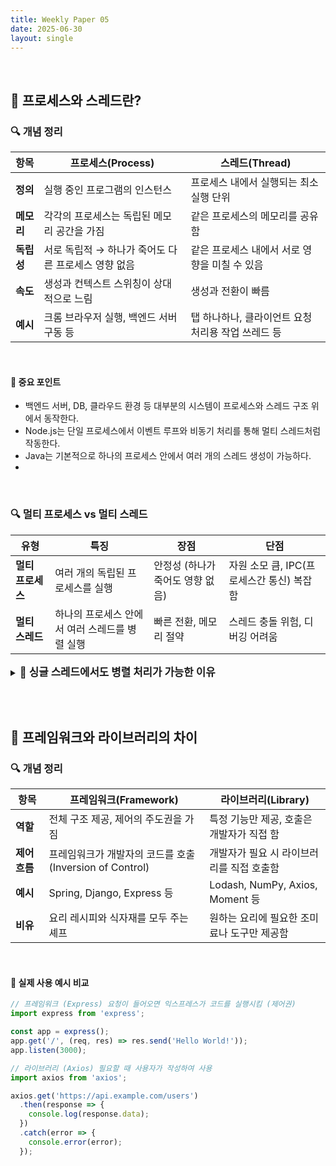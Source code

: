 ```yaml
---
title: Weekly Paper 05
date: 2025-06-30
layout: single
---
```


<br>

## 📌 프로세스와 스레드란?

### 🔍 개념 정리

| 항목      | 프로세스(Process)                  | 스레드(Thread)                   |
| ------- | ------------------------------ | ----------------------------- |
| **정의**  | 실행 중인 프로그램의 인스턴스               | 프로세스 내에서 실행되는 최소 실행 단위        |
| **메모리** | 각각의 프로세스는 독립된 메모리 공간을 가짐       | 같은 프로세스의 메모리를 공유함             |
| **독립성** | 서로 독립적 → 하나가 죽어도 다른 프로세스 영향 없음 | 같은 프로세스 내에서 서로 영향을 미칠 수 있음    |
| **속도**  | 생성과 컨텍스트 스위칭이 상대적으로 느림         | 생성과 전환이 빠름                    |
| **예시**  | 크롬 브라우저 실행, 백엔드 서버 구동 등        | 탭 하나하나, 클라이언트 요청 처리용 작업 쓰레드 등 |

<br>

#### 📍 중요 포인트
* 백엔드 서버, DB, 클라우드 환경 등 대부분의 시스템이 프로세스와 스레드 구조 위에서 동작한다.
* Node.js는 단일 프로세스에서 이벤트 루프와 비동기 처리를 통해 멀티 스레드처럼 작동한다.
* Java는 기본적으로 하나의 프로세스 안에서 여러 개의 스레드 생성이 가능하다.
* 
<br>

### 🔍 멀티 프로세스 vs 멀티 스레드

| 유형          | 특징                         | 장점                  | 단점                         |
| ----------- | -------------------------- | ------------------- | -------------------------- |
| **멀티 프로세스** | 여러 개의 독립된 프로세스를 실행         | 안정성 (하나가 죽어도 영향 없음) | 자원 소모 큼, IPC(프로세스간 통신) 복잡함 |
| **멀티 스레드**  | 하나의 프로세스 안에서 여러 스레드를 병렬 실행 | 빠른 전환, 메모리 절약       | 스레드 충돌 위험, 디버깅 어려움         |



<details> <summary><strong style="font-size: 1.2em;">🔸 싱글 스레드에서도 병렬 처리가 가능한 이유</strong></summary> 
<div style="background: #f0f0f0; padding: 1em;" markdown="1">

### Node.js는 싱글 스레드 기반으로 동작하지만, 실제로는 동시에 여러 작업을 처리할 수 있다.

**1. 이벤트 루프(Event Loop)**
  * JavaScript 메인 스레드는 이벤트 루프를 통해 **작업 큐(할 일 목록)** 에서 작업을 가져와 처리합니다.

  * 블로킹 없이 다음 작업으로 넘어가며, 대기 중인 **I/O (입출력)** 결과가 오면 **콜백 큐(완료 후 대기소)** 에서 다시 처리합니다.

**2. 백그라운드 스레드 (libuv Thread Pool)**
  * 시간이 오래 걸리는 작업 (예: 파일 읽기, DNS, 암호화)은 메인 스레드가 직접 처리하지 않습니다.

  * 대신 **libuv(백그라운드 스레드 관리자)** 가 관리하는 스레드 풀에 위임하여 백그라운드에서 실행됩니다.

  * 작업이 끝나면 이벤트 루프에 다시 결과를 알려줘 메인 스레드가 이어서 처리합니다.

</div> 
</details> 

<br><br>

## 📌 프레임워크와 라이브러리의 차이 

### 🔍 개념 정리

| 항목        | 프레임워크(Framework)                          | 라이브러리(Library)                 |
| --------- | ----------------------------------------- | ------------------------------ |
| **역할**    | 전체 구조 제공, 제어의 주도권을 가짐                     | 특정 기능만 제공, 호출은 개발자가 직접 함       |
| **제어 흐름** | 프레임워크가 개발자의 코드를 호출 (Inversion of Control) | 개발자가 필요 시 라이브러리를 직접 호출함        |
| **예시**    | Spring, Django, Express 등                 | Lodash, NumPy, Axios, Moment 등 |
| **비유**    | 요리 레시피와 식자재를 모두 주는 셰프                     | 원하는 요리에 필요한 조미료나 도구만 제공함       |


<br>

#### 📍 실제 사용 예시 비교

```js
// 프레임워크 (Express) 요청이 들어오면 익스프레스가 코드를 실행시킴 (제어권)
import express from 'express';

const app = express();
app.get('/', (req, res) => res.send('Hello World!'));
app.listen(3000);

// 라이브러리 (Axios) 필요할 때 사용자가 작성하여 사용
import axios from 'axios';

axios.get('https://api.example.com/users')
  .then(response => {
    console.log(response.data);
  })
  .catch(error => {
    console.error(error);
  });

```
